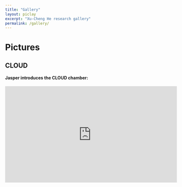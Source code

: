 ```yaml
---
title: "Gallery"
layout: piclay
excerpt: "Xu-Cheng He research gallery"
permalink: /gallery/
---
```


# Pictures

## CLOUD 

#### Jasper introduces the CLOUD chamber:
<iframe width="560" height="315" src="https://www.youtube.com/embed/QVxPnVvW8Js" title="YouTube video player" frameborder="0" allow="accelerometer; autoplay; clipboard-write; encrypted-media; gyroscope; picture-in-picture" allowfullscreen></iframe>
